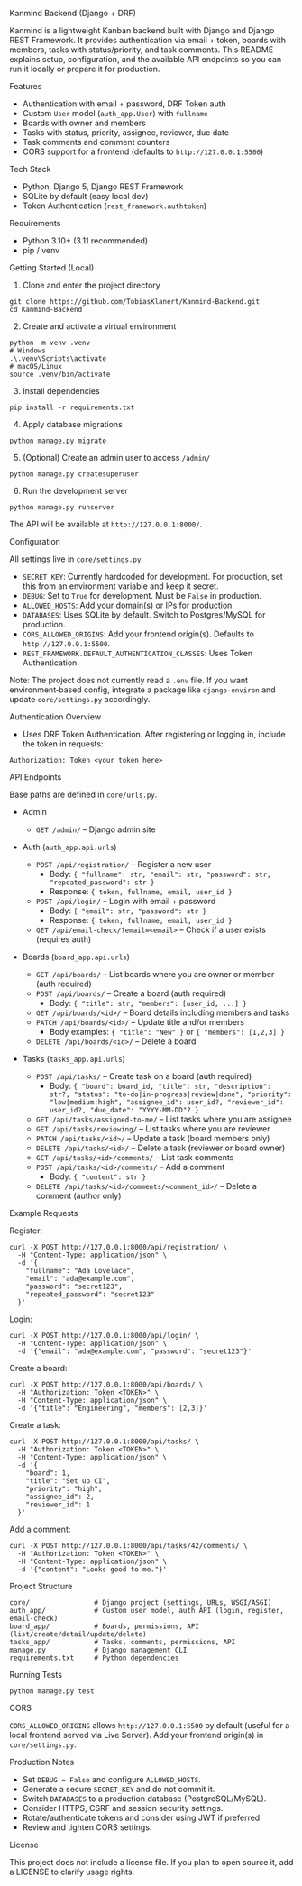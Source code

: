 Kanmind Backend (Django + DRF)

Kanmind is a lightweight Kanban backend built with Django and Django REST Framework. It provides authentication via email + token, boards with members, tasks with status/priority, and task comments. This README explains setup, configuration, and the available API endpoints so you can run it locally or prepare it for production.

Features

- Authentication with email + password, DRF Token auth
- Custom `User` model (`auth_app.User`) with `fullname`
- Boards with owner and members
- Tasks with status, priority, assignee, reviewer, due date
- Task comments and comment counters
- CORS support for a frontend (defaults to `http://127.0.0.1:5500`)

Tech Stack

- Python, Django 5, Django REST Framework
- SQLite by default (easy local dev)
- Token Authentication (`rest_framework.authtoken`)

Requirements

- Python 3.10+ (3.11 recommended)
- pip / venv

Getting Started (Local)

1) Clone and enter the project directory

```
git clone https://github.com/TobiasKlanert/Kanmind-Backend.git
cd Kanmind-Backend
```

2) Create and activate a virtual environment

```
python -m venv .venv
# Windows
.\.venv\Scripts\activate
# macOS/Linux
source .venv/bin/activate
```

3) Install dependencies

```
pip install -r requirements.txt
```

4) Apply database migrations

```
python manage.py migrate
```

5) (Optional) Create an admin user to access `/admin/`

```
python manage.py createsuperuser
```

6) Run the development server

```
python manage.py runserver
```

The API will be available at `http://127.0.0.1:8000/`.

Configuration

All settings live in `core/settings.py`.

- `SECRET_KEY`: Currently hardcoded for development. For production, set this from an environment variable and keep it secret.
- `DEBUG`: Set to `True` for development. Must be `False` in production.
- `ALLOWED_HOSTS`: Add your domain(s) or IPs for production.
- `DATABASES`: Uses SQLite by default. Switch to Postgres/MySQL for production.
- `CORS_ALLOWED_ORIGINS`: Add your frontend origin(s). Defaults to `http://127.0.0.1:5500`.
- `REST_FRAMEWORK.DEFAULT_AUTHENTICATION_CLASSES`: Uses Token Authentication.

Note: The project does not currently read a `.env` file. If you want environment‑based config, integrate a package like `django-environ` and update `core/settings.py` accordingly.

Authentication Overview

- Uses DRF Token Authentication. After registering or logging in, include the token in requests:

```
Authorization: Token <your_token_here>
```

API Endpoints

Base paths are defined in `core/urls.py`.

- Admin
  - `GET /admin/` – Django admin site

- Auth (`auth_app.api.urls`)
  - `POST /api/registration/` – Register a new user
    - Body: `{ "fullname": str, "email": str, "password": str, "repeated_password": str }`
    - Response: `{ token, fullname, email, user_id }`
  - `POST /api/login/` – Login with email + password
    - Body: `{ "email": str, "password": str }`
    - Response: `{ token, fullname, email, user_id }`
  - `GET /api/email-check/?email=<email>` – Check if a user exists (requires auth)

- Boards (`board_app.api.urls`)
  - `GET /api/boards/` – List boards where you are owner or member (auth required)
  - `POST /api/boards/` – Create a board (auth required)
    - Body: `{ "title": str, "members": [user_id, ...] }`
  - `GET /api/boards/<id>/` – Board details including members and tasks
  - `PATCH /api/boards/<id>/` – Update title and/or members
    - Body examples: `{ "title": "New" }` or `{ "members": [1,2,3] }`
  - `DELETE /api/boards/<id>/` – Delete a board

- Tasks (`tasks_app.api.urls`)
  - `POST /api/tasks/` – Create task on a board (auth required)
    - Body: `{ "board": board_id, "title": str, "description": str?, "status": "to-do|in-progress|review|done", "priority": "low|medium|high", "assignee_id": user_id?, "reviewer_id": user_id?, "due_date": "YYYY-MM-DD"? }`
  - `GET /api/tasks/assigned-to-me/` – List tasks where you are assignee
  - `GET /api/tasks/reviewing/` – List tasks where you are reviewer
  - `PATCH /api/tasks/<id>/` – Update a task (board members only)
  - `DELETE /api/tasks/<id>/` – Delete a task (reviewer or board owner)
  - `GET /api/tasks/<id>/comments/` – List task comments
  - `POST /api/tasks/<id>/comments/` – Add a comment
    - Body: `{ "content": str }`
  - `DELETE /api/tasks/<id>/comments/<comment_id>/` – Delete a comment (author only)

Example Requests

Register:

```
curl -X POST http://127.0.0.1:8000/api/registration/ \
  -H "Content-Type: application/json" \
  -d '{
    "fullname": "Ada Lovelace",
    "email": "ada@example.com",
    "password": "secret123",
    "repeated_password": "secret123"
  }'
```

Login:

```
curl -X POST http://127.0.0.1:8000/api/login/ \
  -H "Content-Type: application/json" \
  -d '{"email": "ada@example.com", "password": "secret123"}'
```

Create a board:

```
curl -X POST http://127.0.0.1:8000/api/boards/ \
  -H "Authorization: Token <TOKEN>" \
  -H "Content-Type: application/json" \
  -d '{"title": "Engineering", "members": [2,3]}'
```

Create a task:

```
curl -X POST http://127.0.0.1:8000/api/tasks/ \
  -H "Authorization: Token <TOKEN>" \
  -H "Content-Type: application/json" \
  -d '{
    "board": 1,
    "title": "Set up CI",
    "priority": "high",
    "assignee_id": 2,
    "reviewer_id": 1
  }'
```

Add a comment:

```
curl -X POST http://127.0.0.1:8000/api/tasks/42/comments/ \
  -H "Authorization: Token <TOKEN>" \
  -H "Content-Type: application/json" \
  -d '{"content": "Looks good to me."}'
```

Project Structure

```
core/                # Django project (settings, URLs, WSGI/ASGI)
auth_app/            # Custom user model, auth API (login, register, email-check)
board_app/           # Boards, permissions, API (list/create/detail/update/delete)
tasks_app/           # Tasks, comments, permissions, API
manage.py            # Django management CLI
requirements.txt     # Python dependencies
```

Running Tests

```
python manage.py test
```

CORS

`CORS_ALLOWED_ORIGINS` allows `http://127.0.0.1:5500` by default (useful for a local frontend served via Live Server). Add your frontend origin(s) in `core/settings.py`.

Production Notes

- Set `DEBUG = False` and configure `ALLOWED_HOSTS`.
- Generate a secure `SECRET_KEY` and do not commit it.
- Switch `DATABASES` to a production database (PostgreSQL/MySQL).
- Consider HTTPS, CSRF and session security settings.
- Rotate/authenticate tokens and consider using JWT if preferred.
- Review and tighten CORS settings.

License

This project does not include a license file. If you plan to open source it, add a LICENSE to clarify usage rights.
